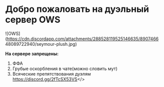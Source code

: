 # **Добро пожаловать на дуэльный сервер OWS**

![OWS](https://cdn.discordapp.com/attachments/288528119525146635/8907466
48089722940/seymour-plush.jpg)
       
  **На сервере запрещены:**
1. ФФА
2. Грубые оскорбления в чате(можно словить мут)
3. Всяческие препятствования дуэлям
<a id="OWS Duel Discord">https://discord.gg/2fTcSX53VS</>
